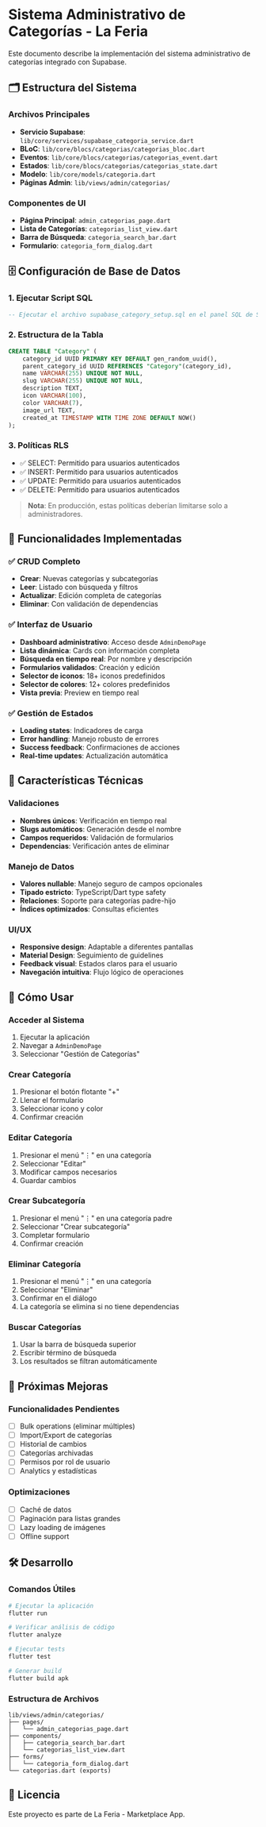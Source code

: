 # Sistema Administrativo de Categorías - La Feria

Este documento describe la implementación del sistema administrativo de categorías integrado con Supabase.

## 🗂️ Estructura del Sistema

### Archivos Principales

- **Servicio Supabase**: `lib/core/services/supabase_categoria_service.dart`
- **BLoC**: `lib/core/blocs/categorias/categorias_bloc.dart`
- **Eventos**: `lib/core/blocs/categorias/categorias_event.dart`
- **Estados**: `lib/core/blocs/categorias/categorias_state.dart`
- **Modelo**: `lib/core/models/categoria.dart`
- **Páginas Admin**: `lib/views/admin/categorias/`

### Componentes de UI

- **Página Principal**: `admin_categorias_page.dart`
- **Lista de Categorías**: `categorias_list_view.dart`
- **Barra de Búsqueda**: `categoria_search_bar.dart`
- **Formulario**: `categoria_form_dialog.dart`

## 🗄️ Configuración de Base de Datos

### 1. Ejecutar Script SQL

```sql
-- Ejecutar el archivo supabase_category_setup.sql en el panel SQL de Supabase
```

### 2. Estructura de la Tabla

```sql
CREATE TABLE "Category" (
    category_id UUID PRIMARY KEY DEFAULT gen_random_uuid(),
    parent_category_id UUID REFERENCES "Category"(category_id),
    name VARCHAR(255) UNIQUE NOT NULL,
    slug VARCHAR(255) UNIQUE NOT NULL,
    description TEXT,
    icon VARCHAR(100),
    color VARCHAR(7),
    image_url TEXT,
    created_at TIMESTAMP WITH TIME ZONE DEFAULT NOW()
);
```

### 3. Políticas RLS

- ✅ SELECT: Permitido para usuarios autenticados
- ✅ INSERT: Permitido para usuarios autenticados
- ✅ UPDATE: Permitido para usuarios autenticados
- ✅ DELETE: Permitido para usuarios autenticados

> **Nota**: En producción, estas políticas deberían limitarse solo a administradores.

## 🚀 Funcionalidades Implementadas

### ✅ CRUD Completo

- **Crear**: Nuevas categorías y subcategorías
- **Leer**: Listado con búsqueda y filtros
- **Actualizar**: Edición completa de categorías
- **Eliminar**: Con validación de dependencias

### ✅ Interfaz de Usuario

- **Dashboard administrativo**: Acceso desde `AdminDemoPage`
- **Lista dinámica**: Cards con información completa
- **Búsqueda en tiempo real**: Por nombre y descripción
- **Formularios validados**: Creación y edición
- **Selector de iconos**: 18+ iconos predefinidos
- **Selector de colores**: 12+ colores predefinidos
- **Vista previa**: Preview en tiempo real

### ✅ Gestión de Estados

- **Loading states**: Indicadores de carga
- **Error handling**: Manejo robusto de errores
- **Success feedback**: Confirmaciones de acciones
- **Real-time updates**: Actualización automática

## 🎯 Características Técnicas

### Validaciones

- **Nombres únicos**: Verificación en tiempo real
- **Slugs automáticos**: Generación desde el nombre
- **Campos requeridos**: Validación de formularios
- **Dependencias**: Verificación antes de eliminar

### Manejo de Datos

- **Valores nullable**: Manejo seguro de campos opcionales
- **Tipado estricto**: TypeScript/Dart type safety
- **Relaciones**: Soporte para categorías padre-hijo
- **Índices optimizados**: Consultas eficientes

### UI/UX

- **Responsive design**: Adaptable a diferentes pantallas
- **Material Design**: Seguimiento de guidelines
- **Feedback visual**: Estados claros para el usuario
- **Navegación intuitiva**: Flujo lógico de operaciones

## 📱 Cómo Usar

### Acceder al Sistema

1. Ejecutar la aplicación
2. Navegar a `AdminDemoPage`
3. Seleccionar "Gestión de Categorías"

### Crear Categoría

1. Presionar el botón flotante "+"
2. Llenar el formulario
3. Seleccionar icono y color
4. Confirmar creación

### Editar Categoría

1. Presionar el menú "⋮" en una categoría
2. Seleccionar "Editar"
3. Modificar campos necesarios
4. Guardar cambios

### Crear Subcategoría

1. Presionar el menú "⋮" en una categoría padre
2. Seleccionar "Crear subcategoría"
3. Completar formulario
4. Confirmar creación

### Eliminar Categoría

1. Presionar el menú "⋮" en una categoría
2. Seleccionar "Eliminar"
3. Confirmar en el diálogo
4. La categoría se elimina si no tiene dependencias

### Buscar Categorías

1. Usar la barra de búsqueda superior
2. Escribir término de búsqueda
3. Los resultados se filtran automáticamente

## 🔧 Próximas Mejoras

### Funcionalidades Pendientes

- [ ] Bulk operations (eliminar múltiples)
- [ ] Import/Export de categorías
- [ ] Historial de cambios
- [ ] Categorías archivadas
- [ ] Permisos por rol de usuario
- [ ] Analytics y estadísticas

### Optimizaciones

- [ ] Caché de datos
- [ ] Paginación para listas grandes
- [ ] Lazy loading de imágenes
- [ ] Offline support

## 🛠️ Desarrollo

### Comandos Útiles

```bash
# Ejecutar la aplicación
flutter run

# Verificar análisis de código
flutter analyze

# Ejecutar tests
flutter test

# Generar build
flutter build apk
```

### Estructura de Archivos

```
lib/views/admin/categorias/
├── pages/
│   └── admin_categorias_page.dart
├── components/
│   ├── categoria_search_bar.dart
│   └── categorias_list_view.dart
├── forms/
│   └── categoria_form_dialog.dart
└── categorias.dart (exports)
```

## 📄 Licencia

Este proyecto es parte de La Feria - Marketplace App.

